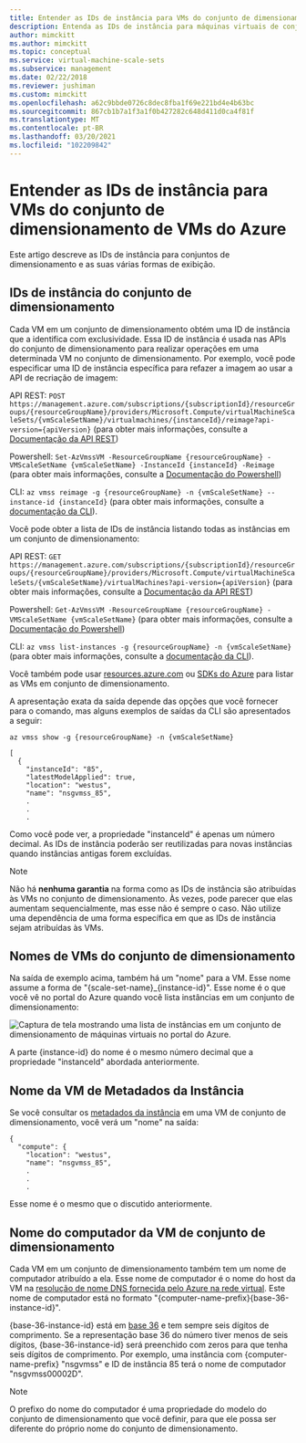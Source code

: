 ```yaml
---
title: Entender as IDs de instância para VMs do conjunto de dimensionamento de VMs do Azure
description: Entenda as IDs de instância para máquinas virtuais de conjuntos de escala de VM do Azure e as várias maneiras pelas quais elas se encontram.
author: mimckitt
ms.author: mimckitt
ms.topic: conceptual
ms.service: virtual-machine-scale-sets
ms.subservice: management
ms.date: 02/22/2018
ms.reviewer: jushiman
ms.custom: mimckitt
ms.openlocfilehash: a62c9bbde0726c8dec8fba1f69e221bd4e4b63bc
ms.sourcegitcommit: 867cb1b7a1f3a1f0b427282c648d411d0ca4f81f
ms.translationtype: MT
ms.contentlocale: pt-BR
ms.lasthandoff: 03/20/2021
ms.locfileid: "102209842"
---
```

# <a name="understand-instance-ids-for-azure-vm-scale-set-vms"></a>Entender as IDs de instância para VMs do conjunto de dimensionamento de VMs do Azure
Este artigo descreve as IDs de instância para conjuntos de dimensionamento e as suas várias formas de exibição.

## <a name="scale-set-instance-ids"></a>IDs de instância do conjunto de dimensionamento

Cada VM em um conjunto de dimensionamento obtém uma ID de instância que a identifica com exclusividade. Essa ID de instância é usada nas APIs do conjunto de dimensionamento para realizar operações em uma determinada VM no conjunto de dimensionamento. Por exemplo, você pode especificar uma ID de instância específica para refazer a imagem ao usar a API de recriação de imagem:

API REST: `POST https://management.azure.com/subscriptions/{subscriptionId}/resourceGroups/{resourceGroupName}/providers/Microsoft.Compute/virtualMachineScaleSets/{vmScaleSetName}/virtualmachines/{instanceId}/reimage?api-version={apiVersion}` (para obter mais informações, consulte a [Documentação da API REST](/rest/api/compute/virtualmachinescalesetvms/reimage))

Powershell: `Set-AzVmssVM -ResourceGroupName {resourceGroupName} -VMScaleSetName {vmScaleSetName} -InstanceId {instanceId} -Reimage` (para obter mais informações, consulte a [Documentação do Powershell](/powershell/module/az.compute/set-azvmssvm))

CLI: `az vmss reimage -g {resourceGroupName} -n {vmScaleSetName} --instance-id {instanceId}` (para obter mais informações, consulte a [documentação da CLI](/cli/azure/vmss)).

Você pode obter a lista de IDs de instância listando todas as instâncias em um conjunto de dimensionamento:

API REST: `GET https://management.azure.com/subscriptions/{subscriptionId}/resourceGroups/{resourceGroupName}/providers/Microsoft.Compute/virtualMachineScaleSets/{vmScaleSetName}/virtualMachines?api-version={apiVersion}` (para obter mais informações, consulte a [Documentação da API REST](/rest/api/compute/virtualmachinescalesetvms/list))

Powershell: `Get-AzVmssVM -ResourceGroupName {resourceGroupName} -VMScaleSetName {vmScaleSetName}` (para obter mais informações, consulte a [Documentação do Powershell](/powershell/module/az.compute/get-azvmssvm))

CLI: `az vmss list-instances -g {resourceGroupName} -n {vmScaleSetName}` (para obter mais informações, consulte a [documentação da CLI](/cli/azure/vmss)).

Você também pode usar [resources.azure.com](https://resources.azure.com) ou [SDKs do Azure](https://azure.microsoft.com/downloads/) para listar as VMs em conjunto de dimensionamento.

A apresentação exata da saída depende das opções que você fornecer para o comando, mas alguns exemplos de saídas da CLI são apresentados a seguir:

```azurecli
az vmss show -g {resourceGroupName} -n {vmScaleSetName}
```

```output
[
  {
    "instanceId": "85",
    "latestModelApplied": true,
    "location": "westus",
    "name": "nsgvmss_85",
    .
    .
    .
```

Como você pode ver, a propriedade "instanceId" é apenas um número decimal. As IDs de instância poderão ser reutilizadas para novas instâncias quando instâncias antigas forem excluídas.

>[!NOTE]
> Não há **nenhuma garantia** na forma como as IDs de instância são atribuídas às VMs no conjunto de dimensionamento. Às vezes, pode parecer que elas aumentam sequencialmente, mas esse não é sempre o caso. Não utilize uma dependência de uma forma específica em que as IDs de instância sejam atribuídas às VMs.

## <a name="scale-set-vm-names"></a>Nomes de VMs do conjunto de dimensionamento

Na saída de exemplo acima, também há um "nome" para a VM. Esse nome assume a forma de "{scale-set-name}_{instance-id}". Esse nome é o que você vê no portal do Azure quando você lista instâncias em um conjunto de dimensionamento:

![Captura de tela mostrando uma lista de instâncias em um conjunto de dimensionamento de máquinas virtuais no portal do Azure.](./media/virtual-machine-scale-sets-instance-ids/vmssInstances.png)

A parte {instance-id} do nome é o mesmo número decimal que a propriedade "instanceId" abordada anteriormente.

## <a name="instance-metadata-vm-name"></a>Nome da VM de Metadados da Instância

Se você consultar os [metadados da instância](../virtual-machines/windows/instance-metadata-service.md) em uma VM de conjunto de dimensionamento, você verá um "nome" na saída:

```output
{
  "compute": {
    "location": "westus",
    "name": "nsgvmss_85",
    .
    .
    .
```

Esse nome é o mesmo que o discutido anteriormente.

## <a name="scale-set-vm-computer-name"></a>Nome do computador da VM de conjunto de dimensionamento

Cada VM em um conjunto de dimensionamento também tem um nome de computador atribuído a ela. Esse nome de computador é o nome do host da VM na [resolução de nome DNS fornecida pelo Azure na rede virtual](../virtual-network/virtual-networks-name-resolution-for-vms-and-role-instances.md). Este nome de computador está no formato "{computer-name-prefix}{base-36-instance-id}".

{base-36-instance-id} está em [base 36](https://en.wikipedia.org/wiki/Base36) e tem sempre seis dígitos de comprimento. Se a representação base 36 do número tiver menos de seis dígitos, {base-36-instance-id} será preenchido com zeros para que tenha seis dígitos de comprimento. Por exemplo, uma instância com {computer-name-prefix} "nsgvmss" e ID de instância 85 terá o nome de computador "nsgvmss00002D".

>[!NOTE]
> O prefixo do nome do computador é uma propriedade do modelo do conjunto de dimensionamento que você definir, para que ele possa ser diferente do próprio nome do conjunto de dimensionamento.
